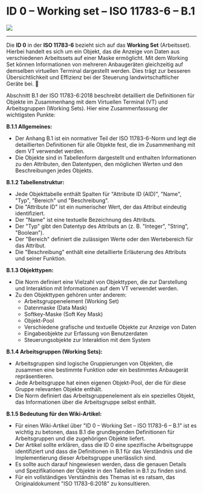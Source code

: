 # ID 0 – Working set – ISO 11783-6 – B.1

![](https://user-images.githubusercontent.com/69573151/94337326-edc82080-ffe9-11ea-93d7-61752b51d9cf.png)

----

Die **ID 0** in der **ISO 11783-6** bezieht sich auf das **Working Set** (Arbeitsset). Hierbei handelt es sich um ein Objekt, das die Anzeige von Daten aus verschiedenen Arbeitssets auf einer Maske ermöglicht. Mit dem Working Set können Informationen von mehreren Anbaugeräten gleichzeitig auf demselben virtuellen Terminal dargestellt werden. Dies trägt zur besseren Übersichtlichkeit und Effizienz bei der Steuerung landwirtschaftlicher Geräte bei. 🚜


Abschnitt B.1 der ISO 11783-6:2018 beschreibt detailliert die Definitionen für Objekte im Zusammenhang mit dem Virtuellen Terminal (VT) und Arbeitsgruppen (Working Sets). Hier eine Zusammenfassung der wichtigsten Punkte:

**B.1.1 Allgemeines:**

*   Der Anhang B.1 ist ein normativer Teil der ISO 11783-6-Norm und legt die detaillierten Definitionen für alle Objekte fest, die im Zusammenhang mit dem VT verwendet werden.
*   Die Objekte sind in Tabellenform dargestellt und enthalten Informationen zu den Attributen, den Datentypen, den möglichen Werten und den Beschreibungen jedes Objekts.

**B.1.2 Tabellenstruktur:**

*   Jede Objekttabelle enthält Spalten für "Attribute ID (AID)", "Name", "Typ", "Bereich" und "Beschreibung".
*   Die "Attribute ID" ist ein numerischer Wert, der das Attribut eindeutig identifiziert.
*   Der "Name" ist eine textuelle Bezeichnung des Attributs.
*   Der "Typ" gibt den Datentyp des Attributs an (z. B. "Integer", "String", "Boolean").
*   Der "Bereich" definiert die zulässigen Werte oder den Wertebereich für das Attribut.
*   Die "Beschreibung" enthält eine detaillierte Erläuterung des Attributs und seiner Funktion.

**B.1.3 Objekttypen:**

*   Die Norm definiert eine Vielzahl von Objekttypen, die zur Darstellung und Interaktion mit Informationen auf dem VT verwendet werden.
*   Zu den Objekttypen gehören unter anderem:
    *   Arbeitsgruppenelement (Working Set)
    *   Datenmaske (Data Mask)
    *   Softkey-Maske (Soft Key Mask)
    *   Objekt-Pool
    *   Verschiedene grafische und textuelle Objekte zur Anzeige von Daten
    *   Eingabeobjekte zur Erfassung von Benutzerdaten
    *   Steuerungsobjekte zur Interaktion mit dem System

**B.1.4 Arbeitsgruppen (Working Sets):**

*   Arbeitsgruppen sind logische Gruppierungen von Objekten, die zusammen eine bestimmte Funktion oder ein bestimmtes Anbaugerät repräsentieren.
*   Jede Arbeitsgruppe hat einen eigenen Objekt-Pool, der die für diese Gruppe relevanten Objekte enthält.
*   Die Norm definiert das Arbeitsgruppenelement als ein spezielles Objekt, das Informationen über die Arbeitsgruppe selbst enthält.

**B.1.5 Bedeutung für den Wiki-Artikel:**

*   Für einen Wiki-Artikel über "ID 0 – Working Set – ISO 11783-6 – B.1" ist es wichtig zu betonen, dass B.1 die grundlegenden Definitionen für Arbeitsgruppen und die zugehörigen Objekte liefert.
*   Der Artikel sollte erklären, dass die ID 0 eine spezifische Arbeitsgruppe identifiziert und dass die Definitionen in B.1 für das Verständnis und die Implementierung dieser Arbeitsgruppe unerlässlich sind.
*   Es sollte auch darauf hingewiesen werden, dass die genauen Details und Spezifikationen der Objekte in den Tabellen in B.1 zu finden sind.
*   Für ein vollständiges Verständnis des Themas ist es ratsam, das Originaldokument "ISO 11783-6:2018" zu konsultieren.
